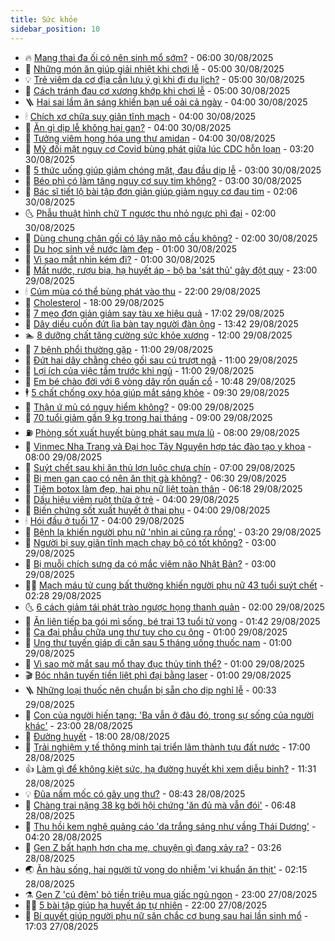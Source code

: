 ```yaml
---
title: Sức khỏe
sidebar_position: 10
---
```


<!-- vnexpress-suc-khoe:START -->
- 🔥 [Mang thai đa ối có nên sinh mổ sớm?](https://vnexpress.net/mang-thai-da-oi-co-nen-sinh-mo-som-4933418.html) - 06:00 30/08/2025
- 🥰 [Những món ăn giúp giải nhiệt khi chơi lễ](https://vnexpress.net/nhung-mon-an-giup-giai-nhiet-khi-choi-le-4933414.html) - 05:00 30/08/2025
- 💡 [Trẻ viêm da cơ địa cần lưu ý gì khi đi du lịch?](https://vnexpress.net/tre-viem-da-co-dia-can-luu-y-gi-khi-di-du-lich-4933383.html) - 05:00 30/08/2025
- 🤗 [Cách tránh đau cơ xương khớp khi chơi lễ](https://vnexpress.net/cach-tranh-dau-co-xuong-khop-khi-choi-le-4933267.html) - 05:00 30/08/2025
- 🪜 [Hai sai lầm ăn sáng khiến bạn uể oải cả ngày](https://vnexpress.net/hai-sai-lam-an-sang-khien-ban-ue-oai-ca-ngay-4933377.html) - 04:00 30/08/2025
- 🕯 [Chích xơ chữa suy giãn tĩnh mạch](https://vnexpress.net/chich-xo-chua-suy-gian-tinh-mach-4933380.html) - 04:00 30/08/2025
- 🤭 [Ăn gì dịp lễ không hại gan?](https://vnexpress.net/an-gi-dip-le-khong-hai-gan-4933378.html) - 04:00 30/08/2025
- 👀 [Tưởng viêm họng hóa ung thư amidan](https://vnexpress.net/tuong-viem-hong-hoa-ung-thu-amidan-4933352.html) - 04:00 30/08/2025
- 🌋 [Mỹ đối mặt nguy cơ Covid bùng phát giữa lúc CDC hỗn loạn](https://vnexpress.net/my-doi-mat-nguy-co-covid-bung-phat-giua-luc-cdc-hon-loan-4933407.html) - 03:20 30/08/2025
- 🫶 [5 thức uống giúp giảm chóng mặt, đau đầu dịp lễ](https://vnexpress.net/5-thuc-uong-giup-giam-chong-mat-dau-dau-dip-le-4933370.html) - 03:00 30/08/2025
- 🦆 [Béo phì có làm tăng nguy cơ suy tim không?](https://vnexpress.net/beo-phi-co-lam-tang-nguy-co-suy-tim-khong-4933361.html) - 03:00 30/08/2025
- 🚀 [Bác sĩ tiết lộ bài tập đơn giản giúp giảm nguy cơ đau tim](https://vnexpress.net/bac-si-tiet-lo-bai-tap-don-gian-giup-giam-nguy-co-dau-tim-4933375.html) - 02:06 30/08/2025
- 🌜 [Phẫu thuật hình chữ T ngược thu nhỏ ngực phì đại](https://vnexpress.net/phau-thuat-hinh-chu-t-nguoc-thu-nho-nguc-phi-dai-4933353.html) - 02:00 30/08/2025
- 🧰 [Dùng chung chăn gối có lây não mô cầu không?](https://vnexpress.net/dung-chung-chan-goi-co-lay-nao-mo-cau-khong-4933309.html) - 02:00 30/08/2025
- 💫 [Du học sinh về nước làm đẹp](https://vnexpress.net/du-hoc-sinh-ve-nuoc-lam-dep-4933266.html) - 01:00 30/08/2025
- 🌝 [Vì sao mắt nhìn kém đi?](https://vnexpress.net/vi-sao-mat-nhin-kem-di-4933243.html) - 01:00 30/08/2025
- 🗽 [Mất nước, rượu bia, hạ huyết áp - bộ ba &#39;sát thủ&#39; gây đột quỵ](https://vnexpress.net/mat-nuoc-ruou-bia-ha-huyet-ap-bo-ba-sat-thu-gay-dot-quy-4932451.html) - 23:00 29/08/2025
- 🕯 [Cúm mùa có thể bùng phát vào thu](https://vnexpress.net/cum-mua-co-the-bung-phat-vao-thu-4931631.html) - 22:00 29/08/2025
- 🦅 [Cholesterol](https://vnexpress.net/cholesterol-4933210.html) - 18:00 29/08/2025
- 🦆 [7 mẹo đơn giản giảm say tàu xe hiệu quả](https://vnexpress.net/7-meo-don-gian-giam-say-tau-xe-hieu-qua-4932828.html) - 17:02 29/08/2025
- 🎊 [Dây diều cuốn đứt lìa bàn tay người đàn ông](https://vnexpress.net/day-dieu-cuon-dut-lia-ban-tay-nguoi-dan-ong-4933286.html) - 13:42 29/08/2025
- 🏊 [8 dưỡng chất tăng cường sức khỏe xương](https://vnexpress.net/8-duong-chat-tang-cuong-suc-khoe-xuong-4933053.html) - 12:00 29/08/2025
- 📝 [7 bệnh phổi thường gặp](https://vnexpress.net/7-benh-phoi-thuong-gap-4933131.html) - 11:00 29/08/2025
- 💯 [Đứt hai dây chằng chéo gối sau cú trượt ngã](https://vnexpress.net/dut-hai-day-chang-cheo-goi-sau-cu-truot-nga-4933129.html) - 11:00 29/08/2025
- 🌊 [Lợi ích của việc tắm trước khi ngủ](https://vnexpress.net/loi-ich-cua-viec-tam-truoc-khi-ngu-4933092.html) - 11:00 29/08/2025
- 🚀 [Em bé chào đời với 6 vòng dây rốn quấn cổ](https://vnexpress.net/em-be-chao-doi-voi-6-vong-day-ron-quan-co-4933244.html) - 10:48 29/08/2025
- 🕴 [5 chất chống oxy hóa giúp mắt sáng khỏe](https://vnexpress.net/5-chat-chong-oxy-hoa-giup-mat-sang-khoe-4932977.html) - 09:30 29/08/2025
- 🗽 [Thận ứ mủ có nguy hiểm không?](https://vnexpress.net/than-u-mu-co-nguy-hiem-khong-4933158.html) - 09:00 29/08/2025
- 🎡 [70 tuổi giảm gần 9 kg trong hai tháng](https://vnexpress.net/70-tuoi-giam-gan-9-kg-trong-hai-thang-4933107.html) - 09:00 29/08/2025
- ⛽️ [Phòng sốt xuất huyết bùng phát sau mưa lũ](https://vnexpress.net/phong-sot-xuat-huyet-bung-phat-sau-mua-lu-4933126.html) - 08:00 29/08/2025
- 🦆 [Vinmec Nha Trang và Đại học Tây Nguyên hợp tác đào tạo y khoa](https://vnexpress.net/vinmec-nha-trang-va-dai-hoc-tay-nguyen-hop-tac-dao-tao-y-khoa-4933102.html) - 08:00 29/08/2025
- 🤩 [Suýt chết sau khi ăn thủ lợn luộc chưa chín](https://vnexpress.net/suyt-chet-sau-khi-an-thu-lon-luoc-chua-chin-4933071.html) - 07:00 29/08/2025
- 🦒 [Bị men gan cao có nên ăn thịt gà không?](https://vnexpress.net/bi-men-gan-cao-co-nen-an-thit-ga-khong-4933003.html) - 06:30 29/08/2025
- 💫 [Tiêm botox làm đẹp, hai phụ nữ liệt toàn thân](https://vnexpress.net/tiem-botox-lam-dep-hai-phu-nu-liet-toan-than-4933056.html) - 06:18 29/08/2025
- 🐘 [Dấu hiệu viêm ruột thừa ở trẻ](https://vnexpress.net/dau-hieu-viem-ruot-thua-o-tre-4932972.html) - 04:00 29/08/2025
- 🚀 [Biến chứng sốt xuất huyết ở thai phụ](https://vnexpress.net/bien-chung-sot-xuat-huyet-o-thai-phu-4932945.html) - 04:00 29/08/2025
- 🕯 [Hói đầu ở tuổi 17](https://vnexpress.net/hoi-dau-o-tuoi-17-4932826.html) - 04:00 29/08/2025
- 🦏 [Bệnh lạ khiến người phụ nữ &#39;nhìn ai cũng ra rồng&#39;](https://vnexpress.net/benh-la-khien-nguoi-phu-nu-nhin-ai-cung-ra-rong-4932916.html) - 03:20 29/08/2025
- 🦄 [Người bị suy giãn tĩnh mạch chạy bộ có tốt không?](https://vnexpress.net/nguoi-bi-suy-gian-tinh-mach-chay-bo-co-tot-khong-4932900.html) - 03:00 29/08/2025
- 🦒 [Bị muỗi chích sưng da có mắc viêm não Nhật Bản?](https://vnexpress.net/bi-muoi-chich-sung-da-co-mac-viem-nao-nhat-ban-4932877.html) - 03:00 29/08/2025
- 👨‍🏫 [Mạch máu tử cung bất thường khiến người phụ nữ 43 tuổi suýt chết](https://vnexpress.net/mach-mau-tu-cung-bat-thuong-khien-nguoi-phu-nu-43-tuoi-suyt-chet-4932910.html) - 02:28 29/08/2025
- 🌜 [6 cách giảm tái phát trào ngược họng thanh quản](https://vnexpress.net/6-cach-giam-tai-phat-trao-nguoc-hong-thanh-quan-4932824.html) - 02:00 29/08/2025
- 🚀 [Ăn liên tiếp ba gói mì sống, bé trai 13 tuổi tử vong](https://vnexpress.net/an-lien-tiep-ba-goi-mi-song-be-trai-13-tuoi-tu-vong-4932889.html) - 01:42 29/08/2025
- 💃 [Ca đại phẫu chữa ung thư tụy cho cụ ông](https://vnexpress.net/ca-dai-phau-chua-ung-thu-tuy-cho-cu-ong-4932825.html) - 01:00 29/08/2025
- 💯 [Ung thư tuyến giáp di căn sau 5 tháng uống thuốc nam](https://vnexpress.net/ung-thu-tuyen-giap-di-can-sau-5-thang-uong-thuoc-nam-4932822.html) - 01:00 29/08/2025
- 🤔 [Vì sao mờ mắt sau mổ thay đục thủy tinh thể?](https://vnexpress.net/vi-sao-mo-mat-sau-mo-thay-duc-thuy-tinh-the-4932750.html) - 01:00 29/08/2025
- 🎬 [Bóc nhân tuyến tiền liệt phì đại bằng laser](https://vnexpress.net/boc-nhan-tuyen-tien-liet-phi-dai-bang-laser-4932545.html) - 01:00 29/08/2025
- 🪜 [Những loại thuốc nên chuẩn bị sẵn cho dịp nghỉ lễ](https://vnexpress.net/nhung-loai-thuoc-nen-chuan-bi-san-cho-dip-nghi-le-4932829.html) - 00:33 29/08/2025
- 🦣 [Con của người hiến tạng: &#39;Ba vẫn ở đâu đó, trong sự sống của người khác&#39;](https://vnexpress.net/con-cua-nguoi-hien-tang-ba-van-o-dau-do-trong-su-song-cua-nguoi-khac-4932622.html) - 23:00 28/08/2025
- 🧐 [Đường huyết](https://vnexpress.net/duong-huyet-4932654.html) - 18:00 28/08/2025
- 🤡 [Trải nghiệm y tế thông minh tại triển lãm thành tựu đất nước](https://vnexpress.net/trai-nghiem-y-te-thong-minh-tai-trien-lam-thanh-tuu-dat-nuoc-4932767.html) - 17:00 28/08/2025
- 👍 [Làm gì để không kiệt sức, hạ đường huyết khi xem diễu binh?](https://vnexpress.net/lam-gi-de-khong-kiet-suc-ha-duong-huyet-khi-xem-dieu-binh-4932491.html) - 11:31 28/08/2025
- 💡 [Đũa nấm mốc có gây ung thư?](https://vnexpress.net/dua-nam-moc-co-gay-ung-thu-4932547.html) - 08:43 28/08/2025
- 💯 [Chàng trai nặng 38 kg bởi hội chứng &#39;ăn đủ mà vẫn đói&#39;](https://vnexpress.net/chang-trai-nang-38-kg-boi-hoi-chung-an-du-ma-van-doi-4932500.html) - 06:48 28/08/2025
- 🧠 [Thu hồi kem nghệ quảng cáo &#39;da trắng sáng như vầng Thái Dương&#39;](https://vnexpress.net/thu-hoi-kem-nghe-quang-cao-da-trang-sang-nhu-vang-thai-duong-4932494.html) - 04:20 28/08/2025
- 🎡 [Gen Z bất hạnh hơn cha mẹ, chuyện gì đang xảy ra?](https://vnexpress.net/gen-z-bat-hanh-hon-cha-me-chuyen-gi-dang-xay-ra-4932462.html) - 03:26 28/08/2025
- 🌏 [Ăn hàu sống, hai người tử vong do nhiễm &#39;vi khuẩn ăn thịt&#39;](https://vnexpress.net/an-hau-song-hai-nguoi-tu-vong-do-nhiem-vi-khuan-an-thit-4932432.html) - 02:15 28/08/2025
- ⚗️ [Gen Z &#39;cú đêm&#39; bỏ tiền triệu mua giấc ngủ ngon](https://vnexpress.net/gen-z-cu-dem-bo-tien-trieu-mua-giac-ngu-ngon-4931304.html) - 23:00 27/08/2025
- 👨‍🏫 [5 bài tập giúp hạ huyết áp tự nhiên](https://vnexpress.net/5-bai-tap-giup-ha-huyet-ap-tu-nhien-4932306.html) - 22:00 27/08/2025
- 🤖 [Bí quyết giúp người phụ nữ săn chắc cơ bụng sau hai lần sinh mổ](https://vnexpress.net/bi-quyet-giup-nguoi-phu-nu-san-chac-co-bung-sau-hai-lan-sinh-mo-4931950.html) - 17:03 27/08/2025<!-- vnexpress-suc-khoe:END -->
